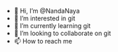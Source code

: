 - 👋 Hi, I’m @NandaNaya
- 👀 I’m interested in git
- 🌱 I’m currently learning git
- 💞️ I’m looking to collaborate on git
- 📫 How to reach me 

<!---
NandaNaya/NandaNaya is a ✨ special ✨ repository because its `README.md` (this file) appears on your GitHub profile.
You can click the Preview link to take a look at your changes.
--->

